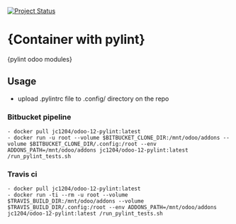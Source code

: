 [![Project Status](http://opensource.box.com/badges/active.svg)](http://opensource.box.com/badges)

{Container with pylint}
==================================
{pylint odoo modules}


## Usage

- upload .pylintrc file to .config/ directory on the repo

### Bitbucket pipeline

```shell
- docker pull jc1204/odoo-12-pylint:latest
- docker run -u root --volume $BITBUCKET_CLONE_DIR:/mnt/odoo/addons --volume $BITBUCKET_CLONE_DIR/.config:/root --env ADDONS_PATH=/mnt/odoo/addons jc1204/odoo-12-pylint:latest /run_pylint_tests.sh
```

### Travis ci
```shell
- docker pull jc1204/odoo-12-pylint:latest
- docker run -ti --rm -u root --volume $TRAVIS_BUILD_DIR:/mnt/odoo/addons --volume $TRAVIS_BUILD_DIR/.config:/root --env ADDONS_PATH=/mnt/odoo/addons jc1204/odoo-12-pylint:latest /run_pylint_tests.sh
```

